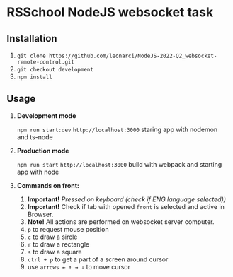 # RSSchool NodeJS websocket task
## Installation
1. `git clone https://github.com/leonarci/NodeJS-2022-Q2_websocket-remote-control.git`
2. `git checkout development` 
3. `npm install`

## Usage
1. **Development mode**

    `npm run start:dev`
    `http://localhost:3000` staring app with nodemon and ts-node

2. **Production mode**

    `npm run start`
    `http://localhost:3000` build with webpack and starting app with node

3. **Commands on front:**
   1. **Important!** *Pressed on keyboard (check if ENG language selected))*
   2. **Important!** Check if tab with opened `front` is selected and active in Browser.
   3. **Note!** All actions are performed on websocket server computer.
   4. `p` to request mouse position
   5. `c` to draw a sircle
   6. `r` to draw a rectangle
   7. `s` to draw a square
   8. `ctrl + p` to get a part of a screen around cursor
   9. use `arrows ← ↑ → ↓` to move cursor
